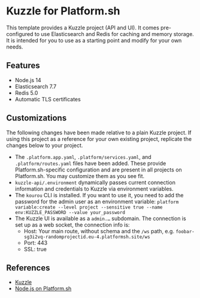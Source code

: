 # Kuzzle for Platform.sh

This template provides a Kuzzle project (API and UI). It comes pre-configured to use Elasticsearch and Redis for caching and memory storage. It is intended for you to use as a starting point and modify for your own needs.

## Features

* Node.js 14
* Elasticsearch 7.7
* Redis 5.0
* Automatic TLS certificates

## Customizations

The following changes have been made relative to a plain Kuzzle project. If using this project as a reference for your own existing project, replicate the changes below to your project.

* The `.platform.app.yaml`, `.platform/services.yaml`, and `.platform/routes.yaml` files have been added.  These provide Platform.sh-specific configuration and are present in all projects on Platform.sh.  You may customize them as you see fit.
* `kuzzle-api/.environment` dynamically passes current connection information and credentials to Kuzzle via environment variables.
* The `kourou` CLI is installed. If you want to use it, you need to add the password for the admin user as an environment variable:
```platform variable:create --level project --sensitive true --name env:KUZZLE_PASSWORD --value your_password```
* The Kuzzle UI is available as a `admin.…` subdomain. The connection is set up as a web socket, the connection info is:
  * Host: Your main route, without schema and the `/ws` path, e.g. `foobar-sg3i2vq-randomprojectid.eu-4.platformsh.site/ws`
  * Port: 443
  * SSL: true


## References

* [Kuzzle](https://kuzzle.io/)
* [Node.js on Platform.sh](https://docs.platform.sh/languages/nodejs.html)
